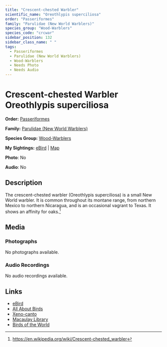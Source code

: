 ```yaml
---
title: "Crescent-chested Warbler"
scientific_name: "Oreothlypis superciliosa"
order: "Passeriformes"
family: "Parulidae (New World Warblers)"
species_group: "Wood-Warblers"
species_code: "crcwar"
sidebar_position: 132
sidebar_class_name: " "
tags: 
  - Passeriformes
  - Parulidae (New World Warblers)
  - Wood-Warblers
  - Needs Photo
  - Needs Audio
---
```


# Crescent-chested Warbler <span className='sci_name'>Oreothlypis superciliosa</span>

**Order:** [Passeriformes](/tags/passeriformes)

**Family:** [Parulidae (New World Warblers)](/tags/parulidae-new-world-warblers)

**Species Group:** [Wood-Warblers](/tags/wood-warblers)

**My Sightings:** [eBird](https://ebird.org/lifelist?r=world&time=life&spp=crcwar) | [Map](/map?species_code=crcwar)

**Photo**: No 

**Audio**: No

## Description
The crescent-chested warbler (Oreothlypis superciliosa) is a small New World warbler. It is common throughout its montane range, from northern Mexico to northern Nicaragua, and is an occasional vagrant to Texas. It shows an affinity for oaks.[^1]

[^1]: https://en.wikipedia.org/wiki/Crescent-chested_warbler

## Media
### Photographs
No photographs available.

### Audio Recordings
No audio recordings available.

## Links
* [eBird](https://ebird.org/species/crcwar) 
* [All About Birds](https://www.allaboutbirds.org/guide/crcwar) 
* [Xeno-canto](https://www.xeno-canto.org/species/oreothlypis-superciliosa) 
* [Macaulay Library](https://search.macaulaylibrary.org/catalog?taxonCode=crcwar&sort=rating_rank_desc)
* [Birds of the World](https://birdsoftheworld.org/bow/species/crcwar)
